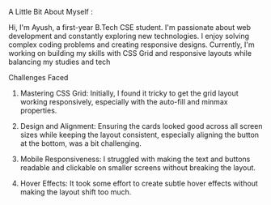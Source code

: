 A Little Bit About Myself :

Hi, I'm Ayush, a first-year B.Tech CSE student. I'm passionate about web development and constantly exploring new technologies. I enjoy solving complex coding problems and creating responsive designs. Currently, I'm working on building my skills with CSS Grid and responsive layouts while balancing my studies and tech 


Challenges Faced

1. Mastering CSS Grid: Initially, I found it tricky to get the grid layout working responsively, especially with the auto-fill and minmax properties.


2. Design and Alignment: Ensuring the cards looked good across all screen sizes while keeping the layout consistent, especially aligning the button at the bottom, was a bit challenging.


3. Mobile Responsiveness: I struggled with making the text and buttons readable and clickable on smaller screens without breaking the layout.


4. Hover Effects: It took some effort to create subtle hover effects without making the layout shift too much.







